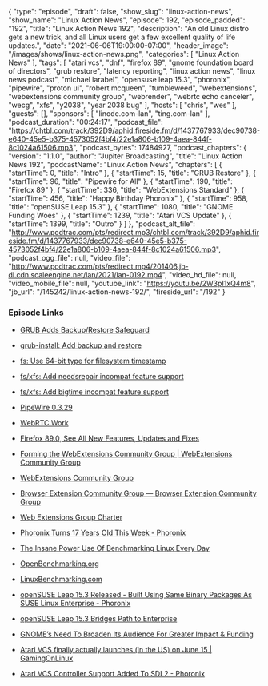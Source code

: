 {
  "type": "episode",
  "draft": false,
  "show_slug": "linux-action-news",
  "show_name": "Linux Action News",
  "episode": 192,
  "episode_padded": "192",
  "title": "Linux Action News 192",
  "description": "An old Linux distro gets a new trick, and all Linux users get a few excellent quality of life updates.",
  "date": "2021-06-06T19:00:00-07:00",
  "header_image": "/images/shows/linux-action-news.png",
  "categories": [
    "Linux Action News"
  ],
  "tags": [
    "atari vcs",
    "dnf",
    "firefox 89",
    "gnome foundation board of directors",
    "grub restore",
    "latency reporting",
    "linux action news",
    "linux news podcast",
    "michael larabel",
    "opensuse leap 15.3",
    "phoronix",
    "pipewire",
    "proton ui",
    "robert mcqueen",
    "tumbleweed",
    "webextensions",
    "webextensions community group",
    "webrender",
    "webrtc echo canceler",
    "wecg",
    "xfs",
    "y2038",
    "year 2038 bug"
  ],
  "hosts": [
    "chris",
    "wes"
  ],
  "guests": [],
  "sponsors": [
    "linode.com-lan",
    "ting.com-lan"
  ],
  "podcast_duration": "00:24:17",
  "podcast_file": "https://chtbl.com/track/392D9/aphid.fireside.fm/d/1437767933/dec90738-e640-45e5-b375-4573052f4bf4/22e1a806-b109-4aea-844f-8c1024a61506.mp3",
  "podcast_bytes": 17484927,
  "podcast_chapters": {
    "version": "1.1.0",
    "author": "Jupiter Broadcasting",
    "title": "Linux Action News 192",
    "podcastName": "Linux Action News",
    "chapters": [
      {
        "startTime": 0,
        "title": "Intro"
      },
      {
        "startTime": 15,
        "title": "GRUB Restore"
      },
      {
        "startTime": 96,
        "title": "Pipewire for All"
      },
      {
        "startTime": 190,
        "title": "Firefox 89"
      },
      {
        "startTime": 336,
        "title": "WebExtensions Standard"
      },
      {
        "startTime": 456,
        "title": "Happy Birthday Phoronix"
      },
      {
        "startTime": 958,
        "title": "openSUSE Leap 15.3"
      },
      {
        "startTime": 1080,
        "title": "GNOME Funding Woes"
      },
      {
        "startTime": 1239,
        "title": "Atari VCS Update"
      },
      {
        "startTime": 1399,
        "title": "Outro"
      }
    ]
  },
  "podcast_alt_file": "http://www.podtrac.com/pts/redirect.mp3/chtbl.com/track/392D9/aphid.fireside.fm/d/1437767933/dec90738-e640-45e5-b375-4573052f4bf4/22e1a806-b109-4aea-844f-8c1024a61506.mp3",
  "podcast_ogg_file": null,
  "video_file": "http://www.podtrac.com/pts/redirect.mp4/201406.jb-dl.cdn.scaleengine.net/lan/2021/lan-0192.mp4",
  "video_hd_file": null,
  "video_mobile_file": null,
  "youtube_link": "https://youtu.be/2W3pI1xQ4m8",
  "jb_url": "/145242/linux-action-news-192/",
  "fireside_url": "/192"
}


### Episode Links

  * [GRUB Adds Backup/Restore Safeguard](https://www.phoronix.com/scan.php?page=news_item&px=GRUB-Backup-Restore "GRUB Adds Backup/Restore Safeguard")
  * [grub-install: Add backup and restore ](https://git.savannah.gnu.org/cgit/grub.git/commit/?id=8ddbdc3bc238d6009afeb7c6b4d8df9e8495a708 "grub-install: Add backup and restore
")

  * [fs: Use 64-bit type for filesystem timestamp ](https://git.savannah.gnu.org/cgit/grub.git/commit/?id=81f1962393f4403e2b6b127f23524a962a236afb "fs: Use 64-bit type for filesystem timestamp
")

  * [fs/xfs: Add needsrepair incompat feature support ](https://git.savannah.gnu.org/cgit/grub.git/commit/?id=777276063e2ec146d5bd0e379717c199967c65ed "fs/xfs: Add needsrepair incompat feature support
")

  * [fs/xfs: Add bigtime incompat feature support ](https://git.savannah.gnu.org/cgit/grub.git/commit/?id=8b1e5d1936fffc490510e85c95f93248453586c1 "fs/xfs: Add bigtime incompat feature support
")

  * [PipeWire 0.3.29](https://github.com/PipeWire/pipewire/commit/1b484867eb20dbcf9ffea812834fc9142f89f652 "PipeWire 0.3.29")
  * [WebRTC Work](https://gitlab.freedesktop.org/pipewire/pipewire/-/blob/master/src/modules/module-echo-cancel/aec-webrtc.cpp#L60 "WebRTC Work")
  * [Firefox 89.0, See All New Features, Updates and Fixes](https://www.mozilla.org/en-US/firefox/89.0/releasenotes/ "Firefox 89.0, See All New Features, Updates and Fixes")
  * [Forming the WebExtensions Community Group | WebExtensions Community Group](https://www.w3.org/community/webextensions/2021/06/04/forming-the-wecg/ "Forming the WebExtensions Community Group | WebExtensions Community Group")
  * [WebExtensions Community Group](https://www.w3.org/community/webextensions/ "WebExtensions Community Group")
  * [Browser Extension Community Group — Browser Extension Community Group](https://browserext.github.io/ "Browser Extension Community Group — Browser Extension Community Group")
  * [Web Extensions Group Charter](https://github.com/w3c/webextensions/blob/main/charter.md "Web Extensions Group Charter")
  * [Phoronix Turns 17 Years Old This Week - Phoronix](https://www.phoronix.com/scan.php?page=news_item&px=Phoronix-17-This-Week "Phoronix Turns 17 Years Old This Week - Phoronix")
  * [The Insane Power Use Of Benchmarking Linux Every Day](https://www.phoronix.com/scan.php?page=news_item&px=Linux-Power-Use-July-15 "The Insane Power Use Of Benchmarking Linux Every Day")
  * [OpenBenchmarking.org](http://openbenchmarking.org "OpenBenchmarking.org")
  * [LinuxBenchmarking.com](http://linuxbenchmarking.com "LinuxBenchmarking.com")
  * [openSUSE Leap 15.3 Released - Built Using Same Binary Packages As SUSE Linux Enterprise - Phoronix](https://www.phoronix.com/scan.php?page=news_item&px=openSUSE-Leap-15.3-Released "openSUSE Leap 15.3 Released - Built Using Same Binary Packages As SUSE Linux Enterprise - Phoronix")
  * [openSUSE Leap 15.3 Bridges Path to Enterprise](https://news.opensuse.org/2021/06/02/opensuse-leap-bridges-path-to-enterprise/ "openSUSE Leap 15.3 Bridges Path to Enterprise")
  * [GNOME’s Need To Broaden Its Audience For Greater Impact & Funding](https://www.phoronix.com/scan.php?page=news_item&px=GNOME-2021-Broaden-Need "GNOME’s Need To Broaden Its Audience For Greater Impact & Funding")
  * [Atari VCS finally actually launches (in the US) on June 15 | GamingOnLinux](https://www.gamingonlinux.com/2021/06/atari-vcs-finally-actually-launches-in-the-us-on-june-15 "Atari VCS finally actually launches \(in the US\) on June 15 | GamingOnLinux")
  * [Atari VCS Controller Support Added To SDL2 - Phoronix](https://www.phoronix.com/scan.php?page=news_item&px=Atari-VCS-Controller-SDL2 "Atari VCS Controller Support Added To SDL2 - Phoronix")


